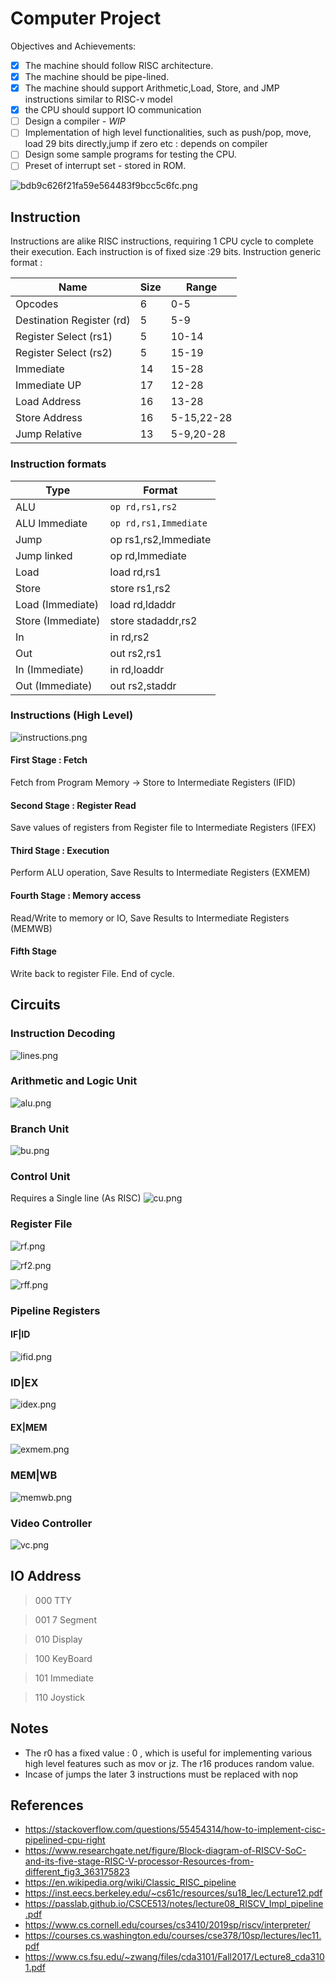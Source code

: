 # Computer Project

Objectives and Achievements:

- [x] The machine should follow RISC architecture.
- [x] The machine should be pipe-lined.
- [x] The machine should support Arithmetic,Load, Store, and JMP instructions similar to RISC-v model
- [x] the CPU should support IO communication
- [ ] Design a compiler - *WIP*
- [ ] Implementation of high level functionalities, such as push/pop, move, load 29 bits directly,jump if zero etc : depends on compiler
- [ ] Design some sample programs for testing the CPU.
- [ ] Preset of interrupt set - stored in ROM.

![bdb9c626f21fa59e564483f9bcc5c6fc.png](./assets/bdb9c626f21fa59e564483f9bcc5c6fc.png)

## Instruction 
Instructions are alike RISC instructions, requiring 1 CPU cycle to complete their execution. Each instruction is of fixed size :29 bits. Instruction generic format :

| Name                      | Size | Range      |
|---------------------------|------|------------|
| Opcodes                   | 6    | 0-5        |
| Destination Register (rd) | 5    | 5-9        |
| Register Select (rs1)     | 5    | 10-14      |
| Register Select  (rs2)    | 5    | 15-19      |
| Immediate                 | 14   | 15-28      |
| Immediate UP              | 17   | 12-28      |
| Load Address              | 16   | 13-28      |
| Store Address             | 16   | 5-15,22-28 |
| Jump Relative             | 13   | 5-9,20-28  |

### Instruction formats
| Type              | Format                |
|-------------------|-----------------------|
| ALU               | `op rd,rs1,rs2`       |
| ALU Immediate     | `op rd,rs1,Immediate` |
| Jump              | op rs1,rs2,Immediate  |
| Jump linked       | op rd,Immediate       |
| Load              | load rd,rs1           |
| Store             | store  rs1,rs2        |
| Load (Immediate)  | load rd,ldaddr        |
| Store (Immediate) | store stadaddr,rs2    |
| In                | in rd,rs2             |
| Out               | out rs2,rs1           |
| In (Immediate)    | in rd,loaddr          |
| Out (Immediate)   | out rs2,staddr        |


### Instructions (High Level)
![instructions.png](./assets/instructions.png)

#### First Stage : Fetch
Fetch from Program Memory -> Store to Intermediate Registers (IFID)

#### Second Stage : Register Read
Save values of registers from Register file to Intermediate Registers (IFEX)

#### Third Stage : Execution
Perform ALU operation, Save Results to Intermediate Registers (EXMEM)

#### Fourth Stage : Memory access
Read/Write to memory or IO, Save Results to Intermediate Registers (MEMWB)

#### Fifth Stage 
Write back to register File. End of cycle.

## Circuits
### Instruction Decoding
![lines.png](./assets/lines.png)

### Arithmetic and Logic Unit

![alu.png](./assets/alu.png)

### Branch Unit

![bu.png](./assets/bu.png)

### Control Unit

Requires a Single line (As RISC)
![cu.png](./assets/cu.png)

### Register File

![rf.png](./assets/rf.png)

![rf2.png](./assets/rf2.png)

![rff.png](./assets/rff.png)

### Pipeline Registers

#### IF|ID

![ifid.png](./assets/ifid.png)

### ID|EX

![idex.png](./assets/idex.png)

#### EX|MEM

![exmem.png](./assets/exmem.png)

### MEM|WB

![memwb.png](./assets/memwb.png)

### Video Controller

![vc.png](./assets/vc.png)

## IO Address
> 000 TTY

> 001 7 Segment

> 010 Display

> 100 KeyBoard

> 101 Immediate

> 110 Joystick 

## Notes

* The r0 has a fixed value : 0 , which is useful for implementing various high level features such as mov or jz. The r16 produces random value.
* Incase of jumps the later 3 instructions must be replaced with nop
## References
* https://stackoverflow.com/questions/55454314/how-to-implement-cisc-pipelined-cpu-right
* https://www.researchgate.net/figure/Block-diagram-of-RISCV-SoC-and-its-five-stage-RISC-V-processor-Resources-from-different_fig3_363175823
* https://en.wikipedia.org/wiki/Classic_RISC_pipeline
* https://inst.eecs.berkeley.edu/~cs61c/resources/su18_lec/Lecture12.pdf
* https://passlab.github.io/CSCE513/notes/lecture08_RISCV_Impl_pipeline.pdf
* https://www.cs.cornell.edu/courses/cs3410/2019sp/riscv/interpreter/
* https://courses.cs.washington.edu/courses/cse378/10sp/lectures/lec11.pdf
* https://www.cs.fsu.edu/~zwang/files/cda3101/Fall2017/Lecture8_cda3101.pdf



